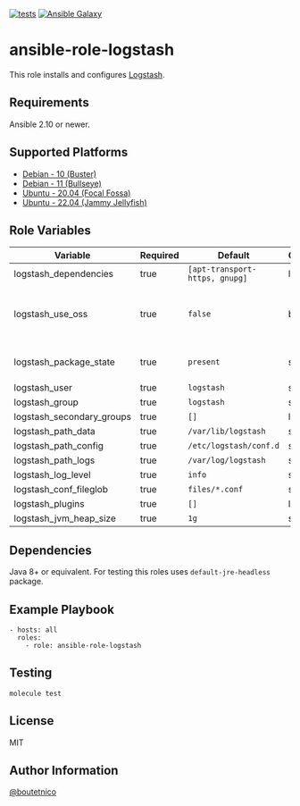 [![tests](https://github.com/boutetnico/ansible-role-logstash/workflows/Test%20ansible%20role/badge.svg)](https://github.com/boutetnico/ansible-role-logstash/actions?query=workflow%3A%22Test+ansible+role%22)
[![Ansible Galaxy](https://img.shields.io/badge/galaxy-boutetnico.logstash-blue.svg)](https://galaxy.ansible.com/boutetnico/logstash)

ansible-role-logstash
=====================

This role installs and configures [Logstash](https://www.elastic.co/guide/en/logstash/current/index.html).

Requirements
------------

Ansible 2.10 or newer.

Supported Platforms
-------------------

- [Debian - 10 (Buster)](https://wiki.debian.org/DebianBuster)
- [Debian - 11 (Bullseye)](https://wiki.debian.org/DebianBullseye)
- [Ubuntu - 20.04 (Focal Fossa)](http://releases.ubuntu.com/20.04/)
- [Ubuntu - 22.04 (Jammy Jellyfish)](http://releases.ubuntu.com/22.04/)

Role Variables
--------------

| Variable                     | Required | Default                         | Choices   | Comments                                      |
|------------------------------|----------|---------------------------------|-----------|-----------------------------------------------|
| logstash_dependencies        | true     | `[apt-transport-https, gnupg]`  | list      |                                               |
| logstash_use_oss             | true     | `false`                         | bool      | Whether to use Open Source version or not.    |
| logstash_package_state       | true     | `present`                       | string    | Use `latest` to upgrade logstash.             |
| logstash_user                | true     | `logstash`                      | string    |                                               |
| logstash_group               | true     | `logstash`                      | string    |                                               |
| logstash_secondary_groups    | true     | `[]`                            | list      |                                               |
| logstash_path_data           | true     | `/var/lib/logstash`             | string    |                                               |
| logstash_path_config         | true     | `/etc/logstash/conf.d`          | string    |                                               |
| logstash_path_logs           | true     | `/var/log/logstash`             | string    |                                               |
| logstash_log_level           | true     | `info`                          | string    |                                               |
| logstash_conf_fileglob       | true     | `files/*.conf`                  | string    |                                               |
| logstash_plugins             | true     | `[]`                            | list      |                                               |
| logstash_jvm_heap_size       | true     | `1g`                            | string    |                                               |

Dependencies
------------

Java 8+ or equivalent. For testing this roles uses `default-jre-headless` package.

Example Playbook
----------------

    - hosts: all
      roles:
        - role: ansible-role-logstash

Testing
-------

    molecule test

License
-------

MIT

Author Information
------------------

[@boutetnico](https://github.com/boutetnico)
